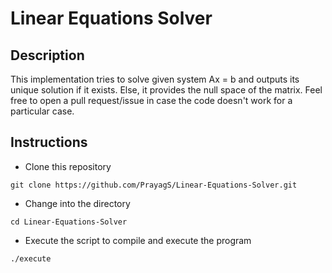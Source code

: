 # Linear Equations Solver

## Description

This implementation tries to solve given system Ax = b and outputs its unique solution if it exists. Else, it provides the null space of the matrix. Feel free to open a pull request/issue in case the code doesn't work for a particular case.

## Instructions

- Clone this repository  
```
git clone https://github.com/PrayagS/Linear-Equations-Solver.git
```
- Change into the directory  
```
cd Linear-Equations-Solver
```
- Execute the script to compile and execute the program  
```
./execute
```